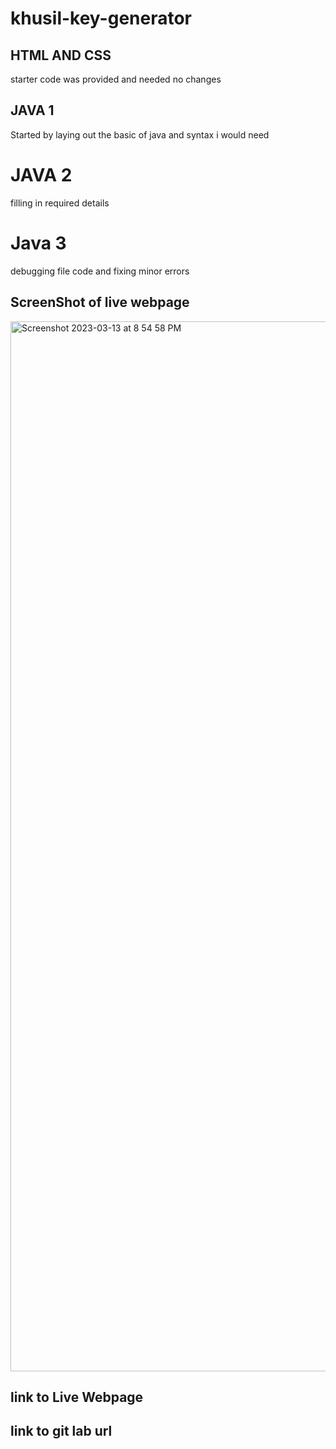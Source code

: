 # khusil-key-generator
## HTML AND CSS
starter code was provided and needed no changes

## JAVA 1
Started by laying out the basic of java and syntax i would need 

# JAVA 2 
filling in required details

# Java 3
 debugging file code and fixing minor errors

 ## ScreenShot of live webpage
<img width="1680" alt="Screenshot 2023-03-13 at 8 54 58 PM" src="https://user-images.githubusercontent.com/123524789/224864877-cf04b384-24d2-4f93-beae-57a65a8221cb.png">




 ## link to Live Webpage



## link to git lab url
